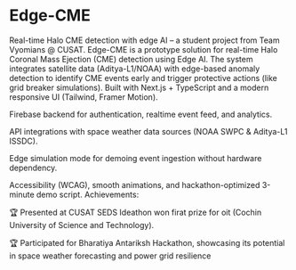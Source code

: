 # Edge-CME
Real-time Halo CME detection with edge AI – a student project from Team Vyomians @ CUSAT.
Edge-CME is a prototype solution for real-time Halo Coronal Mass Ejection (CME) detection using Edge AI.
The system integrates satellite data (Aditya-L1/NOAA) with edge-based anomaly detection to identify CME events early and trigger protective actions (like grid breaker simulations).
Built with Next.js + TypeScript and a modern responsive UI (Tailwind, Framer Motion).

Firebase backend for authentication, realtime event feed, and analytics.

API integrations with space weather data sources (NOAA SWPC & Aditya-L1 ISSDC).

Edge simulation mode for demoing event ingestion without hardware dependency.

Accessibility (WCAG), smooth animations, and hackathon-optimized 3-minute demo script.
Achievements:

🏆 Presented at CUSAT SEDS Ideathon won firat prize for oit (Cochin University of Science and Technology).

🏆 Participated for Bharatiya Antariksh Hackathon, showcasing its potential in space weather forecasting and power grid resilience
